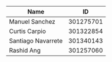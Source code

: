 | Name   |      ID      |
|----------|:-------------:|
| Manuel Sanchez | 301275701 |
| Curtis Carpio | 301322854 |
| Santiago Navarrete | 301340143 | 
| Rashid Ang | 301257060 | 
